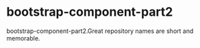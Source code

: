 # bootstrap-component-part2
bootstrap-component-part2.Great repository names are short and memorable. 
